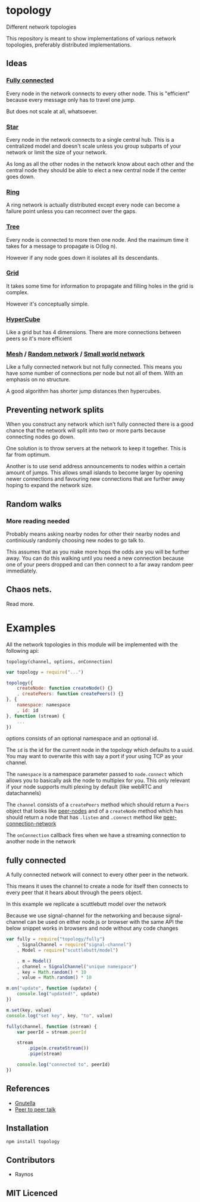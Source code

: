 # topology

Different network topologies

This repository is meant to show implementations of various
    network topologies, preferably distributed implementations.

## Ideas

### [Fully connected][1]

Every node in the network connects to every other node. This is
    "efficient" because every message only has to travel one
    jump.

But does not scale at all, whatsoever.

### [Star][2]

Every node in the network connects to a single central hub. This
    is a centralized model and doesn't scale unless you group
    subparts of your network or limit the size of your network.

As long as all the other nodes in the network know about each
    other and the central node they should be able to elect
    a new central node if the center goes down.

### [Ring][3]

A ring network is actually distributed except every node can
    become a failure point unless you can reconnect over the
    gaps.

### [Tree][5]

Every node is connected to more then one node. And the maximum
    time it takes for a message to propagate is O(log n).

However if any node goes down it isolates all its descendants.

### [Grid][6]

It takes some time for information to propagate and filling holes
    in the grid is complex.

However it's conceptually simple.

### [HyperCube][7]

Like a grid but has 4 dimensions. There are more connections
    between peers so it's more efficient

### [Mesh][4] / [Random network][8] / [Small world network][9]

Like a fully connected network but not fully connected. This
    means you have some number of connections per node but not
    all of them. With an emphasis on no structure.

A good algorithm has shorter jump distances then hypercubes.

## Preventing network splits

When you construct any network which isn't fully connected there
    is a good chance that the network will split into two or
    more parts because connecting nodes go down.

One solution is to throw servers at the network to keep it
    together. This is far from optimum.

Another is to use send address announcements to nodes within a
    certain amount of jumps. This allows small islands to become
    larger by opening newer connections and favouring new
    connections that are further away hoping to expand the
    network size.

## Random walks

### More reading needed

Probably means asking nearby nodes for other their nearby nodes
    and continiously randomly choosing new nodes to go talk to.

This assumes that as you make more hops the odds are you will
    be further away. You can do this walking until you need a
    new connection because one of your peers dropped and can
    then connect to a far away random peer immediately.

## Chaos nets.

Read more.

# Examples

All the network topologies in this module will be implemented
    with the following api:

`topology(channel, options, onConnection)`

```js
var topology = require("...")

topology({
    createNode: function createNode() {}
    , createPeers: function createPeers() {}
}, {
    namespace: namespace
    , id: id
}, function (stream) {
    ...
})
```

options consists of an optional namespace and an optional id.

The `id` is the id for the current node in the topology which
    defaults to a uuid. You may want to overwrite this with
    say a port if your using TCP as your channel.

The `namespace` is a namespace parameter passed to `node.connect`
    which allows you to basically ask the node to multiplex
    for you. This only relevant if your node supports multi
    plexing by default (like webRTC and datachannels)

The `channel` consists of a `createPeers` method which should
    return a `Peers` object that looks like [peer-nodes][12] and
    of a `createNode` method which has should return a node
    that has `.listen` and `.connect` method like
    [peer-connection-network][14]

The `onConnection` callback fires when we have a streaming
    connection to another node in the network

## fully connected

A fully connected network will connect to every other peer in
    the network.

This means it uses the channel to create a node for itself then
    connects to every peer that it hears about through the
    peers object.

In this example we replicate a scuttlebutt model over the network

Because we use signal-channel for the networking and because
    signal-channel can be used on either node.js or browser
    with the same API the below snippet works in browsers and
    node without any code changes

```js
var fully = require("topology/fully")
    , SignalChannel = require("signal-channel")
    , Model = require("scuttlebutt/model")

    , m = Model()
    , channel = SignalChannel("unique namespace")
    , key = Math.random() * 10
    , value = Math.random() * 10

m.on("update", function (update) {
    console.log("updated!", update)
})

m.set(key, value)
console.log("set key", key, "to", value)

fully(channel, function (stream) {
    var peerId = stream.peerId

    stream
        .pipe(m.createStream())
        .pipe(stream)

    console.log("connected to", peerId)
})
```

## References

 - [Gnutella][10]
 - [Peer to peer talk][11]

## Installation

`npm install topology`

## Contributors

 - Raynos

## MIT Licenced

  [1]: http://en.wikipedia.org/wiki/Fully-connected_network
  [2]: http://en.wikipedia.org/wiki/Star_network
  [3]: http://en.wikipedia.org/wiki/Ring_network
  [4]: http://en.wikipedia.org/wiki/Mesh_networking
  [5]: http://en.wikipedia.org/wiki/Network_topology#Tree
  [6]: http://en.wikipedia.org/wiki/Grid_network
  [7]: http://www.pjort.com/randpeer/p2p-slides/sld010.htm
  [8]: http://www.pjort.com/randpeer/p2p-slides/sld011.htm
  [9]: http://en.wikipedia.org/wiki/Small-world_network
  [10]: http://en.wikipedia.org/wiki/Gnutella
  [11]: http://www.youtube.com/watch?v=LXAW4HwFt58&feature=relmfu
  [12]: https://github.com/Raynos/peer-nodes#example
  [13]: https://github.com/substack/dnode
  [14]: https://github.com/Raynos/peer-connection-network
